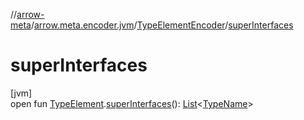 //[arrow-meta](../../../index.md)/[arrow.meta.encoder.jvm](../index.md)/[TypeElementEncoder](index.md)/[superInterfaces](super-interfaces.md)

# superInterfaces

[jvm]\
open fun [TypeElement](https://docs.oracle.com/javase/8/docs/api/javax/lang/model/element/TypeElement.html).[superInterfaces](super-interfaces.md)(): [List](https://kotlinlang.org/api/latest/jvm/stdlib/kotlin.collections/-list/index.html)&lt;[TypeName](../../arrow.meta.ast/-type-name/index.md)&gt;
